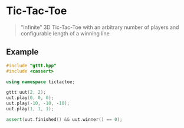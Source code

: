 # Tic-Tac-Toe

> "Infinite" 3D Tic-Tac-Toe with an arbitrary number of players and configurable length of a winning line

## Example

```cpp
#include "gttt.hpp"
#include <cassert>

using namespace tictactoe;

gttt uut(2, 2);
uut.play(0, 0, 0);
uut.play(-10, -10, -10);
uut.play(1, 1, 1);

assert(uut.finished() && uut.winner() == 0);
```
